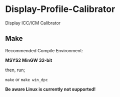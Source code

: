 # Display-Profile-Calibrator

Display ICC/ICM Calibrator

## Make

Recommended Compile Environment:


**MSYS2 MinGW 32-bit**

then, run;

`make` or `make win_dpc`

**Be aware Linux is currently not supported!**
